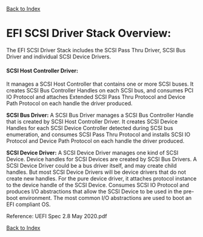 [Back to Index](../index.md)

# EFI SCSI Driver Stack Overview:  
The EFI SCSI Driver Stack includes the SCSI Pass Thru Driver, SCSI Bus Driver and individual SCSI Device Drivers.

#### SCSI Host Controller Driver:
It manages a SCSI Host Controller that contains one or more SCSI buses. It creates SCSI Bus Controller Handles on each SCSI bus, and consumes PCI IO Protocol and attaches Extended SCSI Pass Thru Protocol and Device Path Protocol on each handle the driver produced.

**SCSI Bus Driver:** A SCSI Bus Driver manages a SCSI Bus Controller Handle that is created by SCSI Host Controller Driver. It creates SCSI Device Handles for each SCSI Device Controller detected during SCSI bus enumeration, and consumes SCSI Pass Thru Protocol and installs SCSI IO Protocol and Device Path Protocol on each handle the driver produced.

**SCSI Device Driver:** A SCSI Device Driver manages one kind of SCSI Device. Device handles for SCSI
Devices are created by SCSI Bus Drivers. A SCSI Device Driver could be a bus driver itself, and may create child handles. But most SCSI Device Drivers will be device drivers that do not create new handles. For the pure device driver, it attaches protocol instance to the device handle of the SCSI Device. Consumes SCSI IO Protocol and produces I/O abstractions that allow the SCSI Device to be used in the pre-boot environment. The most common I/O abstractions are used to boot an EFI compliant OS.

Reference: UEFI Spec 2.8 May 2020.pdf

[Back to Index](../index.md)
